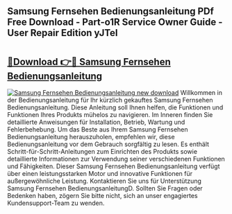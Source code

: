 ## Samsung Fernsehen Bedienungsanleitung PDf Free Download - Part-o1R Service Owner Guide - User Repair Edition yJTeI

# <h2><a href="http://df19xs6.blite.top/?on=Samsung+Fernsehen+Bedienungsanleitung">🔗Download 👉🔴 Samsung Fernsehen Bedienungsanleitung</a></h2>

[![Samsung Fernsehen Bedienungsanleitung new download](https://i.imgur.com/lujVjoI.png)](http://df19xs6.blite.top/?on=Samsung+Fernsehen+Bedienungsanleitung)
Willkommen in der Bedienungsanleitung für Ihr kürzlich gekauftes Samsung Fernsehen Bedienungsanleitung. Diese Anleitung soll Ihnen helfen, die Funktionen und Funktionen Ihres Produkts mühelos zu navigieren. Im Inneren finden Sie detaillierte Anweisungen für Installation, Betrieb, Wartung und Fehlerbehebung. Um das Beste aus Ihrem Samsung Fernsehen Bedienungsanleitung herauszuholen, empfehlen wir, diese Bedienungsanleitung vor dem Gebrauch sorgfältig zu lesen. Es enthält Schritt-für-Schritt-Anleitungen zum Einrichten des Produkts sowie detaillierte Informationen zur Verwendung seiner verschiedenen Funktionen und Fähigkeiten. Dieser Samsung Fernsehen Bedienungsanleitung verfügt über einen leistungsstarken Motor und innovative Funktionen für außergewöhnliche Leistung. Kontaktieren Sie uns für Unterstützung Samsung Fernsehen BedienungsanleitungD. Sollten Sie Fragen oder Bedenken haben, zögern Sie bitte nicht, sich an unser engagiertes Kundensupport-Team zu wenden.
